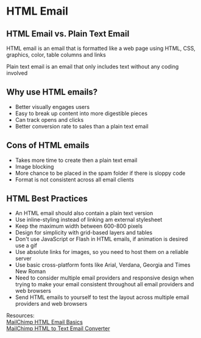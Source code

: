 # HTML Email  

## HTML Email vs. Plain Text Email

HTML email is an email that is formatted like a web page using HTML, CSS, graphics, color, table columns and links

Plain text email is an email that only includes text without any coding involved

## Why use HTML emails?
* Better visually engages users
* Easy to break up content into more digestible pieces
* Can track opens and clicks
* Better conversion rate to sales than a plain text email

## Cons of HTML emails
* Takes more time to create then a plain text email
* Image blocking
* More chance to be placed in the spam folder if there is sloppy code
* Format is not consistent across all email clients

## HTML Best Practices
* An HTML email should also contain a plain text version
* Use inline-styling instead of linking am external stylesheet
* Keep the maximum width between 600-800 pixels
* Design for simplicity with grid-based layers and tables
* Don't use JavaScript or Flash in HTML emails, if animation is desired use a gif
* Use absolute links for images, so you need to host them on a reliable server
* Use basic cross-platform fonts like Arial, Verdana, Georgia and Times New Roman
* Need to consider multiple email providers and responsive design when trying to make your email consistent throughout all email providers and web browsers
* Send HTML emails to yourself to test the layout across multiple email providers and web browsers

Resources:  
[MailChimp HTML Email Basics](https://templates.mailchimp.com/getting-started/html-email-basics/)  
[MailChimp HTML to Text Email Converter](https://templates.mailchimp.com/resources/html-to-text/)
